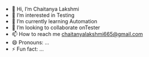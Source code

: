 - 👋 Hi, I’m Chaitanya Lakshmi
- 👀 I’m interested in Testing
- 🌱 I’m currently learning Automation
- 💞️ I’m looking to collaborate onTester
- 📫 How to reach me chaitanyalakshmi665@gmail.com
- 😄 Pronouns: ...
- ⚡ Fun fact: ...

<!---
Chaitanya-665/Chaitanya-665 is a ✨ special ✨ repository because its `README.md` (this file) appears on your GitHub profile.
You can click the Preview link to take a look at your changes.
--->
